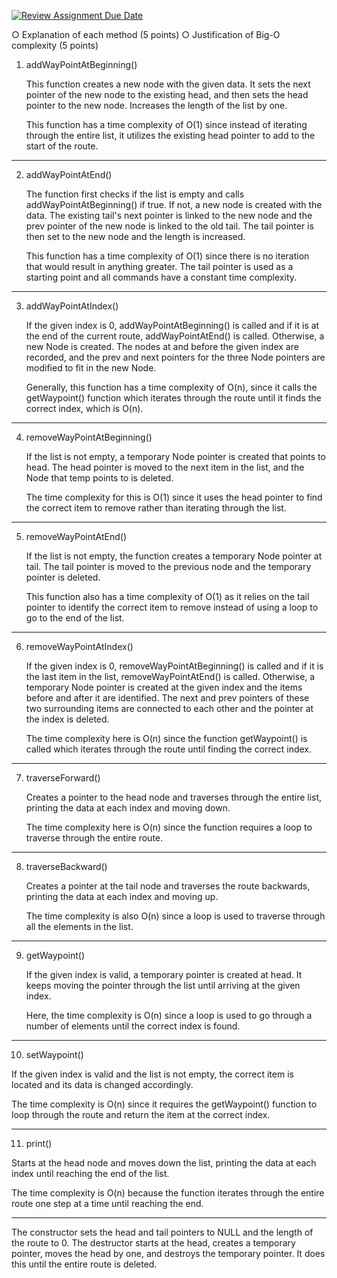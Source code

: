 [![Review Assignment Due Date](https://classroom.github.com/assets/deadline-readme-button-22041afd0340ce965d47ae6ef1cefeee28c7c493a6346c4f15d667ab976d596c.svg)](https://classroom.github.com/a/j-DzvjBA)

○ Explanation of each method (5 points)
○ Justification of Big-O complexity (5 points)

1. addWayPointAtBeginning()

   This function creates a new node with the given data. It sets the next pointer of the new node to the existing head, and then sets the head pointer to the new node. Increases the length of the list by one.

   This function has a time complexity of O(1) since instead of iterating through the entire list, it utilizes the existing head pointer to add to the start of the route.
-----
2. addWayPointAtEnd()
   
   The function first checks if the list is empty and calls addWayPointAtBeginning() if true. If not, a new node is created with the data. The existing tail's next pointer is linked to the new node and the prev pointer of the new node is linked to the old tail. The tail pointer is then set to the new node and the length is increased.

   This function has a time complexity of O(1) since there is no iteration that would result in anything greater. The tail pointer is used as a starting point and all commands have a constant time complexity.
-----
3. addWayPointAtIndex()

   If the given index is 0, addWayPointAtBeginning() is called and if it is at the end of the current route, addWayPointAtEnd() is called. Otherwise, a new Node is created. The nodes at and before the given index are recorded, and the prev and next pointers for the three Node pointers are modified to fit in the new Node.

   Generally, this function has a time complexity of O(n), since it calls the getWaypoint() function which iterates through the route until it finds the correct index, which is O(n).
-----
4. removeWayPointAtBeginning()

   If the list is not empty, a temporary Node pointer is created that points to head. The head pointer is moved to the next item in the list, and the Node that temp points to is deleted.

   The time complexity for this is O(1) since it uses the head pointer to find the correct item to remove rather than iterating through the list.
-----
5. removeWayPointAtEnd()

   If the list is not empty, the function creates a temporary Node pointer at tail. The tail pointer is moved to the previous node and the temporary pointer is deleted.

   This function also has a time complexity of O(1) as it relies on the tail pointer to identify the correct item to remove instead of using a loop to go to the end of the list.
-----
6. removeWayPointAtIndex()

   If the given index is 0, removeWayPointAtBeginning() is called and if it is the last item in the list, removeWayPointAtEnd() is called. Otherwise, a temporary Node pointer is created at the given index and the items before and after it are identified. The next and prev pointers of these two surrounding items are connected to each other and the pointer at the index is deleted.

   The time complexity here is O(n) since the function getWaypoint() is called which iterates through the route until finding the correct index.
-----
7. traverseForward()
   
   Creates a pointer to the head node and traverses through the entire list, printing the data at each index and moving down.

   The time complexity here is O(n) since the function requires a loop to traverse through the entire route.
-----
8. traverseBackward()

   Creates a pointer at the tail node and traverses the route backwards, printing the data at each index and moving up.
   
   The time complexity is also O(n) since a loop is used to traverse through all the elements in the list.
-----
9. getWaypoint()

   If the given index is valid, a temporary pointer is created at head. It keeps moving the pointer through the list until arriving at the given index.
   
   Here, the time complexity is O(n) since a loop is used to go through a number of elements until the correct index is found.
-----
10. setWaypoint()

   If the given index is valid and the list is not empty, the correct item is located and its data is changed accordingly.

   The time complexity is O(n) since it requires the getWaypoint() function to loop through the route and return the item at the correct index.

-----
11. print()

   Starts at the head node and moves down the list, printing the data at each index until reaching the end of the list.

   The time complexity is O(n) because the function iterates through the entire route one step at a time until reaching the end.

-----
The constructor sets the head and tail pointers to NULL and the length of the route to 0. The destructor starts at the head, creates a temporary pointer, moves the head by one, and destroys the temporary pointer. It does this until the entire route is deleted.

